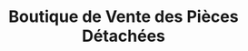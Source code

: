 ---
title: "Boutique de Vente des Pièces Détachées"
url: /macenta/boutique-de-vente-des-pieces-detachees-3/
shop: shop
---
